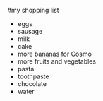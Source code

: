 #my shopping list
- eggs
- sausage
- milk 
- cake 
- more bananas for Cosmo 
- more fruits and vegetables
- pasta
- toothpaste
- chocolate
- water


